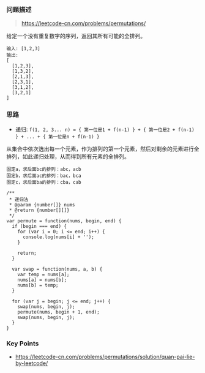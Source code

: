 ### 问题描述

> https://leetcode-cn.com/problems/permutations/

给定一个没有重复数字的序列，返回其所有可能的全排列。

```
输入: [1,2,3]
输出:
[
  [1,2,3],
  [1,3,2],
  [2,1,3],
  [2,3,1],
  [3,1,2],
  [3,2,1]
]
```

### 思路

* 递归: `f(1, 2, 3... n) = { 第一位是1 + f(n-1) } + { 第一位是2 + f(n-1) } + ... + { 第一位是n + f(n-1) }`

从集合中依次选出每一个元素，作为排列的第一个元素，然后对剩余的元素进行全排列，如此递归处理，从而得到所有元素的全排列。

```
固定a，求后面bc的排列：abc，acb
固定b，求后面ac的排列：bac，bca
固定c，求后面ba的排列：cba，cab
```

```
/**
 * 递归法
 * @param {number[]} nums
 * @return {number[][]}
 */
var permute = function(nums, begin, end) {
  if (begin === end) {
    for (var i = 0; i <= end; i++) {
      console.log(nums[i] + '');
    }

    return;
  }

  var swap = function(nums, a, b) {
    var temp = nums[a];
    nums[a] = nums[b];
    nums[b] = temp;
  }

  for (var j = begin; j <= end; j++) {
    swap(nums, begin, j);
    permute(nums, begin + 1, end);
    swap(nums, begin, j);
  }
}
```

### Key Points

* https://leetcode-cn.com/problems/permutations/solution/quan-pai-lie-by-leetcode/

